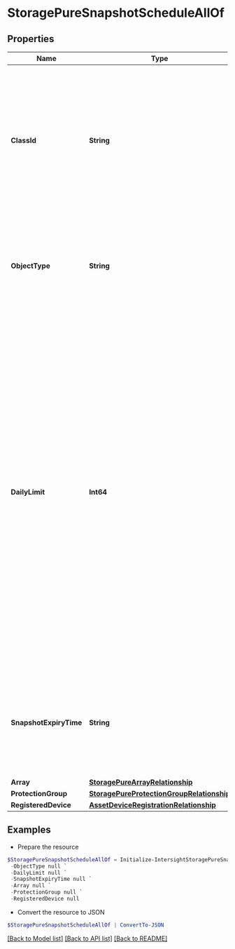 # StoragePureSnapshotScheduleAllOf
## Properties

Name | Type | Description | Notes
------------ | ------------- | ------------- | -------------
**ClassId** | **String** | The fully-qualified name of the instantiated, concrete type. This property is used as a discriminator to identify the type of the payload when marshaling and unmarshaling data. | [default to "storage.PureSnapshotSchedule"]
**ObjectType** | **String** | The fully-qualified name of the instantiated, concrete type. The value should be the same as the &#39;ClassId&#39; property. | [default to "storage.PureSnapshotSchedule"]
**DailyLimit** | **Int64** | Total number of snapshots per day to be available on source above and over the specified retention time. PureStorage FlashArray maintains all created snapshot until retention period. Daily limit is applied only on the snapshots once retention time is expired. In case of, daily limit is less than the number of snapshot available on source, system select snapshots evenly spaced out throughout the day. | [optional] [readonly] 
**SnapshotExpiryTime** | **String** | Duration to keep the daily limit snapshots on source array. StorageArray deletes the snapshots permanently from source beyond this period. | [optional] [readonly] 
**Array** | [**StoragePureArrayRelationship**](StoragePureArrayRelationship.md) |  | [optional] 
**ProtectionGroup** | [**StoragePureProtectionGroupRelationship**](StoragePureProtectionGroupRelationship.md) |  | [optional] 
**RegisteredDevice** | [**AssetDeviceRegistrationRelationship**](AssetDeviceRegistrationRelationship.md) |  | [optional] 

## Examples

- Prepare the resource
```powershell
$StoragePureSnapshotScheduleAllOf = Initialize-IntersightStoragePureSnapshotScheduleAllOf  -ClassId null `
 -ObjectType null `
 -DailyLimit null `
 -SnapshotExpiryTime null `
 -Array null `
 -ProtectionGroup null `
 -RegisteredDevice null
```

- Convert the resource to JSON
```powershell
$StoragePureSnapshotScheduleAllOf | ConvertTo-JSON
```

[[Back to Model list]](../README.md#documentation-for-models) [[Back to API list]](../README.md#documentation-for-api-endpoints) [[Back to README]](../README.md)

